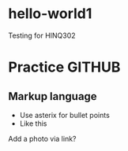# hello-world1
Testing for HINQ302
# Practice GITHUB

## Markup language

* Use asterix for bullet points
* Like this

Add a photo via link? 
